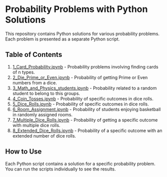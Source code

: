 # Probability Problems with Python Solutions

This repository contains Python solutions for various probability problems. Each problem is presented as a separate Python script.

## Table of Contents

1. [1_Card_Probability.ipynb](1_Card_Probability.ipynb) - Probability problems involving finding cards of n types.
2. [2_Die_Prime_or_Even.ipynb](2_Die_Prime_or_Even.ipynb) - Probability of getting Prime or Even numbers from a dice.
3. [3_Math_and_Physics_students.ipynb](3_Math_and_Physics_students.ipynb) - Probability related to a random student to belong to this groups.
4. [4_Coin_Tosses.ipynb](4_Coin_Tosses.ipynb) - Probability of specific outcomes in dice rolls.
5. [5_Dice_Rolls.ipynb](5_Dice_Rolls.ipynb) - Probability of specific outcomes in dice rolls.
6. [6_Room_Assignment.ipynb](6_Room_Assignment.ipynb) - Probability of students enjoying basketball in randomly assigned rooms.
7. [7_Multiple_Dice_Rolls.ipynb](7_Multiple_Dice_Rolls.ipynb) - Probability of getting a specific outcome with multiple dice rolls.
8. [8_Extended_Dice_Rolls.ipynb](8_Extended_Dice_Rolls.ipynb) - Probability of a specific outcome with an extended number of dice rolls.

## How to Use

Each Python script contains a solution for a specific probability problem. You can run the scripts individually to see the results.
